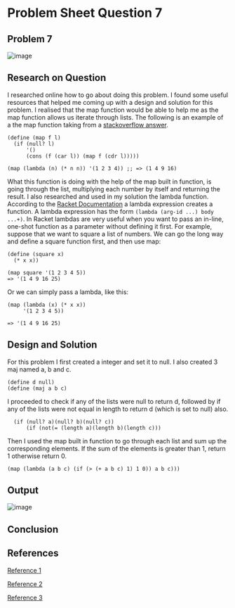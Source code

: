 # **Problem Sheet Question 7**

## Problem 7

![image](https://user-images.githubusercontent.com/14197773/38036468-aeb0e0a0-329e-11e8-9ab9-adc884d80779.png)

## Research on Question
I researched online how to go about doing this problem. I found some useful resources that helped me coming up with a design and solution for this problem. I realised that the map function would be able to help me as the map function allows us iterate through lists. The following is an example of a the map function taking from a [stackoverflow answer](https://stackoverflow.com/questions/30501411/what-is-definition-of-map-in-racket).

```
(define (map f l)
  (if (null? l)
      '()
      (cons (f (car l)) (map f (cdr l)))))

(map (lambda (n) (* n n)) '(1 2 3 4)) ;; => (1 4 9 16)
```

What this function is doing with the help of the map built in function, is going through the list, multiplying each number by itself and returning the result.
I also researched and used in my solution the lambda function. According to the [Racket Documentation](https://docs.racket-lang.org/) a lambda expression creates a function. A lambda expression has the form `(lambda (arg-id ...) body ...+)`.
In Racket lambdas are very useful when you want to pass an in-line, one-shot function as a parameter without defining it first. For example, suppose that we want to square a list of numbers. We can go the long way and define a square function first, and then use map:

```
(define (square x)
  (* x x))

(map square '(1 2 3 4 5))
=> '(1 4 9 16 25)
```

Or we can simply pass a lambda, like this:

```
(map (lambda (x) (* x x))
     '(1 2 3 4 5))

=> '(1 4 9 16 25)

```

## Design and Solution

For this problem I first created a integer and set it to null. I also created 3 maj named a, b and c.

```
(define d null)
(define (maj a b c)
```
I proceeded to check if any of the lists were null to return d, followed by if any of the lists were not equal in length to return d (which is set to null) also.

```
  (if (null? a)(null? b)(null? c))
      (if (not(= (length a)(length b)(length c)))
```
Then I used the map built in function to go through each list and sum up the corresponding elements. If the sum of the elements is greater than 1, return 1 otherwise return 0.

```
(map (lambda (a b c) (if (> (+ a b c) 1) 1 0)) a b c)))
```


## Output

![image](https://user-images.githubusercontent.com/14197773/38040987-93a90f76-32a8-11e8-97b2-097e163652da.png)

## Conclusion

## References

[Reference 1](https://stackoverflow.com/questions/30501411/what-is-definition-of-map-in-racket)

[Reference 2](https://docs.racket-lang.org/guide/lambda.html)

[Reference 3](https://stackoverflow.com/questions/25696063/lambda-in-racket-explained)